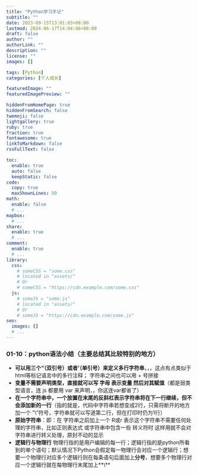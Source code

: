 ```yaml
---
title: "Python学习手记"
subtitle: ""
date: 2023-09-15T13:01:03+08:00
lastmod: 2024-06-17T14:04:06+08:00
draft: false
author: ""
authorLink: ""
description: ""
license: ""
images: []

tags: [Python]
categories: [个人成长]

featuredImage: ""
featuredImagePreview: ""

hiddenFromHomePage: true
hiddenFromSearch: false
twemoji: false
lightgallery: true
ruby: true
fraction: true
fontawesome: true
linkToMarkdown: false
rssFullText: false

toc:
  enable: true
  auto: false
  keepStatic: false
code:
  copy: true
  maxShownLines: 50
math:
  enable: false
  # ...
mapbox:
  # ...
share:
  enable: true
  # ...
comment:
  enable: true
  # ...
library:
  css:
    # someCSS = "some.css"
    # located in "assets/"
    # Or
    # someCSS = "https://cdn.example.com/some.css"
  js:
    # someJS = "some.js"
    # located in "assets/"
    # Or
    # someJS = "https://cdn.example.com/some.js"
seo:
  images: []
  # ...
---
```


<!--more-->
[//]: # (添加 <!--more--> 摘要分割符来拆分文章生成摘要. 摘要分隔符之前的内容将用作该文章的摘要.建议填写description属性，这里留空)

### 01-10：python语法小结（主要总结其比较特别的地方）

- **可以用三个“（双引号）或者‘（单引号）来定义多行字符串**，，，这点有点类似于html等标记语言中的多行注释； 字符串之间也可以用 +  号拼接
- **变量不需要声明类型，直接就可以写 字母 表示变量 然后对其赋值**（都是弱类型语言，连 js 都要用 var 来声明，，你这连var都省了）
- **在一个字符串中，一个放置在末尾的反斜杠表示字符串将在下一行继续，但不会添加新的一行**（指的就是，代码中字符串若想变成2行，只需将断开的地方 加一个 ”\“符号，字符串就可以写道第二行，但在打印时仍为1行）
- **原始字符串**：即：在 字符串之前加上一个 R或r 表示这个字符串不需要任何处理的字符串，比如正则表达式 或字符串中包含一些 转义符时 这样用就不会对字符串进行转义处理，原封不动的显示
- **逻辑行与物理行**   物理行指的是用户编辑的每一行；逻辑行指的是python所看到的单个语句；默认情况下Python会假定每一物理行会对应一个逻辑行；想要一个物理行对应多个逻辑行则在每条语句后面加上**分号**，想要多个物理行对应一个逻辑行就在每物理行末尾加上**\\**
